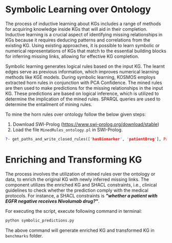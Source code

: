# Symbolic Learning over Ontology

The process of inductive learning about KGs includes a range of methods for acquiring knowledge inside KGs
that will aid in their completion. Inductive learning is a crucial aspect of identifying missing relationships
in KGs because it requires deducing patterns and correlations from the existing KG. Using existing
approaches, it is possible to learn symbolic or numerical representations of KGs that match to the
essential building blocks for inferring missing links, allowing for effective KG completion.

Symbolic learning generates logical rules based on the input KG.
The learnt edges serve as previous information, which improves numerical learning methods like KGE models.
During symbolic learning, KOSMOS employs extracted horn rules in conjunction with PCA Confidence.
The mined rules are then used to make predictions for the missing relationships in the input KG.
These predictions are based on logical inference, which is utilized to determine the implication of the
mined rules. SPARQL queries are used to determine the entailment of mining rules.

To mine the horn rules over ontology follow the below given steps:

1) Download SWI-Prolog (https://www.swi-prolog.org/download/stable)
2) Load the file `MinedRules_ontology.pl` in SWI-Prolog.
```prolog
?- get_paths_and_write_closed_rules(['hasBiomarker', 'patientDrug'], Paths, Rules, 3, 'MinedRules.txt').
```

# Enriching and Transforming KG 

The process involves the utilization of mined rules over the ontology or data, to enrich the original KG with newly inferred missing links. The component utilizes the enriched KG and SHACL constraints, i.e., clinical guidelines to check whether the prediction comply with the medical protocols.
For instance, a SHACL constraints is ***"whether a patient with EGFR negative receives Nivolumab drug?"***.

For executing the script, execute following command in terminal:
``` python
python symbolic_predictions.py
```
The above command will generate enriched KG and transformed KG in `benchmarks` folder. 
